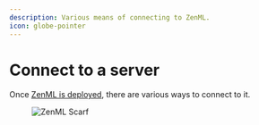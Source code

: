 ```yaml
---
description: Various means of connecting to ZenML.
icon: globe-pointer
---
```


# Connect to a server

Once [ZenML is deployed](../../user-guide/production-guide/deploying-zenml.md), there are various ways to connect to it.

<figure><img src="https://static.scarf.sh/a.png?x-pxid=f0b4f458-0a54-4fcd-aa95-d5ee424815bc" alt="ZenML Scarf"><figcaption></figcaption></figure>
